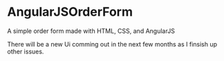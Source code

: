 # AngularJSOrderForm

A simple order form made with HTML, CSS, and AngularJS

There will be a new Ui comming out in the next few months as I finsish up other issues.

